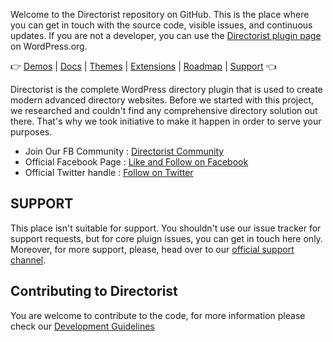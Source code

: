 Welcome to the Directorist repository on GitHub. This is the place where you can get in touch with the source code, visible issues, and continuous updates. If you are not a developer, you can use the [Directorist plugin page](https://wordpress.org/plugins/directorist/) on WordPress.org.

👉 [Demos](https://directorist.com/demos/) | [Docs](https://directorist.com/documentation/directorist/) | [Themes](https://directorist.com/documentation/themes/) | [Extensions](https://directorist.com/documentation/extensions) | [Roadmap](https://directorist.com/roadmap/) | [Support](https://directorist.com/contact/) 👈

Directorist is the complete WordPress directory plugin that is used to create modern advanced directory websites. Before we started with this project, we researched and couldn't find any comprehensive directory solution out there. That's why we took initiative to make it happen in order to serve your purposes.

- Join Our FB Community : [Directorist Community](https://www.facebook.com/groups/directorist)
- Official Facebook Page : [Like and Follow on Facebook](https://www.facebook.com/directorist)
- Official Twitter handle : [Follow on Twitter](https://twitter.com/wpdirectorist)

## SUPPORT
This place isn't suitable for support. You shouldn't use our issue tracker for support requests, but for core pluign issues, you can get in touch here only. Moreover, for more support, please, head over to our [official support channel](https://directorist.com/contact/).

## Contributing to Directorist
You are welcome to contribute to the code, for more information please check our [Development Guidelines](https://github.com/sovware/directorist/wiki/Development-Guidelines)

